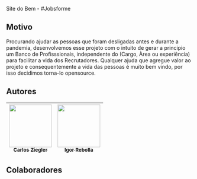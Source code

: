 Site do Bem - #Jobsforme


## Motivo
Procurando ajudar as pessoas que foram desligadas antes e durante a pandemia, desenvolvemos
esse projeto com o intuito de gerar a principio um Banco de Profisssionais, independente do (Cargo, Àrea ou experiência) para facilitar a vida dos Recrutadores.
Qualquer ajuda que agregue valor ao projeto e consequentemente a vida das pessoas é muito bem vindo, por isso decidimos torna-lo opensource.


## Autores

| [<img src="https://avatars2.githubusercontent.com/u/38855507?s=400&u=20c80252e57c06227186be9761e67a20a82d3717&v=4" width=115><br><sub>Carlos Ziegler</sub>](https://github.com/carlosziegler) | [<img src="https://avatars2.githubusercontent.com/u/51891656?s=400&v=4" width=115><br><sub>Igor Rebolla</sub>](https://github.com/igoralexandre80) |
| :---: | :---: |

## Colaboradores
